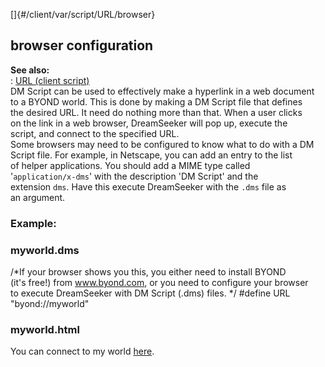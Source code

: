 []{#/client/var/script/URL/browser}    
## browser configuration    
**See also:**    
:   [URL (client script)](/ref/client/var/script/URL.md)    
DM Script can be used to effectively make a hyperlink in a web document    
to a BYOND world. This is done by making a DM Script file that defines    
the desired URL. It need do nothing more than that. When a user clicks    
on the link in a web browser, DreamSeeker will pop up, execute the    
script, and connect to the specified URL.    
Some browsers may need to be configured to know what to do with a DM    
Script file. For example, in Netscape, you can add an entry to the list    
of helper applications. You should add a MIME type called    
\'`application/x-dms`\' with the description \'DM Script\' and the    
extension `dms`. Have this execute DreamSeeker with the `.dms` file as    
an argument.    
### Example:    
### myworld.dms    
/\*If your browser shows you this, you either need to install BYOND    
(it\'s free!) from www.byond.com, or you need to configure your browser    
to execute DreamSeeker with DM Script (.dms) files. \*/ #define URL    
\"byond://myworld\"    
### myworld.html    
You can connect to my world [here](myworld.dms).  